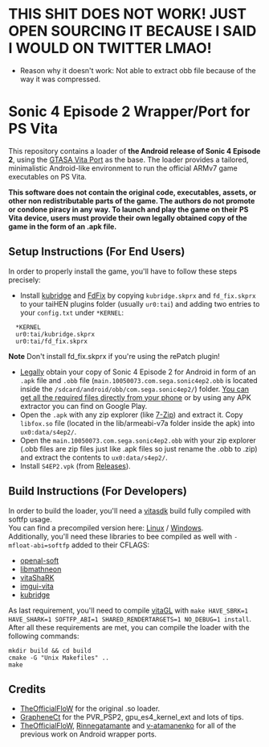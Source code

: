# THIS SHIT DOES NOT WORK! JUST OPEN SOURCING IT BECAUSE I SAID I WOULD ON TWITTER LMAO!

* Reason why it doesn't work: Not able to extract obb file because of the way it was compressed.

# Sonic 4 Episode 2 Wrapper/Port for PS Vita

This repository contains a loader of **the Android release of Sonic 4 Episode 2**, using
the [GTASA Vita Port](https://github.com/TheOfficialFloW/gtasa_vita) as the base.
The loader provides a tailored, minimalistic Android-like environment to run
the official ARMv7 game executables on PS Vita.

**This software does not contain the original code, executables, assets, or other
non redistributable parts of the game. The authors do not promote or condone piracy
in any way. To launch and play the game on their PS Vita device, users must provide
their own legally obtained copy of the game in the form of an .apk file.**

## Setup Instructions (For End Users)

In order to properly install the game, you'll have to follow these steps precisely:

- Install [kubridge](https://github.com/TheOfficialFloW/kubridge/releases/) and [FdFix](https://github.com/TheOfficialFloW/FdFix/releases/) by copying `kubridge.skprx` and `fd_fix.skprx` to your taiHEN plugins folder (usually `ur0:tai`) and adding two entries to your `config.txt` under `*KERNEL`:
 
```
  *KERNEL
  ur0:tai/kubridge.skprx
  ur0:tai/fd_fix.skprx
```

**Note** Don't install fd_fix.skprx if you're using the rePatch plugin!


- <u>Legally</u> obtain your copy of Sonic 4 Episode 2
for Android in form of an `.apk` file and `.obb` file (`main.10050073.com.sega.sonic4ep2.obb` is located inside the `/sdcard/android/obb/com.sega.sonic4ep2/`) folder. [You can get all the required files directly from your phone](https://stackoverflow.com/questions/11012976/how-do-i-get-the-apk-of-an-installed-app-without-root-access) or by using any APK extractor you can find on Google Play.
- Open the `.apk` with any zip explorer (like [7-Zip](https://www.7-zip.org/)) and extract it. Copy `libfox.so` file (located in the lib/armeabi-v7a folder inside the apk) into `ux0:data/s4ep2/`.
- Open the `main.10050073.com.sega.sonic4ep2.obb` with your zip explorer (.obb files are zip files just like .apk files so just rename the .obb to .zip) and extract the contents to `ux0:data/s4ep2/`.
- Install `S4EP2.vpk` (from [Releases](https://github.com/SnesFX/s4ep2-vita/releases/latest)).

## Build Instructions (For Developers)

In order to build the loader, you'll need a [vitasdk](https://github.com/vitasdk) build fully compiled with softfp usage.  
You can find a precompiled version here: [Linux](https://github.com/vitasdk/buildscripts/suites/1824103476/artifacts/35161735) / [Windows](https://github.com/vitasdk/buildscripts/suites/1836262288/artifacts/35501612).  
Additionally, you'll need these libraries to bee compiled as well with `-mfloat-abi=softfp` added to their CFLAGS:

- [openal-soft](https://github.com/isage/openal-soft/tree/vita-1.19.1)
- [libmathneon](https://github.com/Rinnegatamante/math-neon)
- [vitaShaRK](https://github.com/Rinnegatamante/vitaShaRK)
- [imgui-vita](https://github.com/Rinnegatamante/imgui-vita)
- [kubridge](https://github.com/TheOfficialFloW/kubridge)

As last requirement, you'll need to compile [vitaGL](https://github.com/Rinnegatamante/vitaGL) with `make HAVE_SBRK=1 HAVE_SHARK=1 SOFTFP_ABI=1 SHARED_RENDERTARGETS=1 NO_DEBUG=1 install`.  
After all these requirements are met, you can compile the loader with the following commands:

```
mkdir build && cd build
cmake -G "Unix Makefiles" ..
make
```

## Credits

- [TheOfficialFloW](https://github.com/TheOfficialFloW/) for the original .so loader.
- [GrapheneCt](https://github.com/GrapheneCt) for the PVR_PSP2, gpu_es4_kernel_ext and lots of tips.
- [TheOfficialFloW](https://github.com/TheOfficialFloW/), [Rinnegatamante](https://github.com/Rinnegatamante/) and [v-atamanenko](https://github.com/v-atamanenko) for all of the previous work on Android wrapper ports.